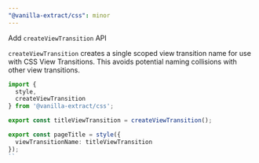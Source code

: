 ```yaml
---
"@vanilla-extract/css": minor
---
```


Add `createViewTransition` API

`createViewTransition` creates a single scoped view transition name for use with CSS View Transitions. This avoids potential naming collisions with other view transitions.

```ts
import {
  style,
  createViewTransition
} from '@vanilla-extract/css';

export const titleViewTransition = createViewTransition();

export const pageTitle = style({
  viewTransitionName: titleViewTransition
});
``
